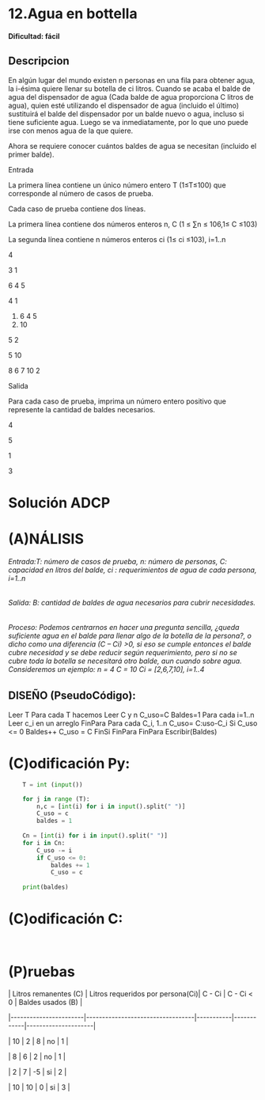 # 12.Agua en bottella

#### Dificultad: fácil

## Descripcion

En algún lugar del mundo existen n personas en una fila para obtener agua, la i-ésima quiere llenar su botella de ci litros. Cuando se acaba el balde de agua del dispensador de agua (Cada balde de agua proporciona C litros de agua), quien esté utilizando el dispensador de agua (incluido el último) sustituirá el balde del dispensador por un balde nuevo o agua, incluso si tiene suficiente agua. Luego se va inmediatamente, por lo que uno puede irse con menos agua de la que quiere.

Ahora se requiere conocer cuántos baldes de agua se necesitan (incluido el primer balde).

Entrada

La primera línea contiene un único número entero T (1≤T≤100) que corresponde al número de casos de prueba.

Cada caso de prueba contiene dos líneas.

La primera línea contiene dos números enteros n, C (1 ≤ ∑n ≤ 106,1≤ C ≤103)

La segunda línea contiene n números enteros ci (1≤ ci ≤103), i=1..n

4

3 1

6 4 5

4 1

1. 6 4 5
1. 10

5 2

5 10

8 6 7 10 2

Salida

Para cada caso de prueba, imprima un número entero positivo que represente la cantidad de baldes necesarios.

4

5

1

3



# Solución ADCP

# (A)NÁLISIS

###### Entrada:T: número de casos de prueba, n: número de personas, C: capacidad en litros del balde, ci : requerimientos de agua de cada persona, i=1..n

###### Salida: B:  cantidad de baldes de agua necesarios para cubrir necesidades. 

###### Proceso: Podemos centrarnos en hacer una pregunta sencilla, ¿queda suficiente agua en el balde para llenar algo de la botella de la persona?, o dicho como una diferencia (C – Ci) >0, si eso se cumple entonces el balde cubre necesidad y se debe reducir según requerimiento, pero si no se cubre toda la botella se necesitará otro balde, aun cuando sobre agua.  Consideremos un ejemplo: n = 4 C = 10 Ci = [2,6,7,10], i=1..4




## DISEÑO (PseudoCódigo):

Leer T
    Para cada T hacemos
        Leer C y n
        C_uso=C
        Baldes=1
        Para cada i=1..n
            Leer c_i en un arreglo
        FinPara
        Para cada C_i, 1..n
            C_uso= C:uso-C_i
            Si C_uso <= 0
                Baldes++
                C_uso = C
            FinSi
        FinPara
    FinPara
Escribir(Baldes)



# (C)odificación Py:
```py
    T = int (input())

    for j in range (T):
        n,c = [int(i) for i in input().split(" ")]
        C_uso = c
        baldes = 1
    
    Cn = [int(i) for i in input().split(" ")]
    for i in Cn:
        C_uso -= i
        if C_uso <= 0:
            baldes += 1
            C_uso = c
            
    print(baldes)
```
# (C)odificación C:
```c
    
```
# (P)ruebas


| Litros remanentes (C)  | Litros requeridos por persona(Ci)|	C - Ci  | C - Ci < 0 |	Baldes usados (B) |

\|-----------------------|----------------------------------|-----------|------------|---------------------|

|       10		         |		    2	                    |    8	    |    no	     | 		1             |

|       8		         |		    6	                    |    2	    |    no	     | 		1             |

|       2		         |		    7	                    |    -5	    |    si	     | 		2             |

|       10		         |		    10	                    |    0	    |    si	     | 		3             |




